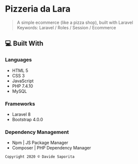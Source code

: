 # Pizzeria da Lara

> A simple ecommerce (like a pizza shop), built with Laravel
> <br>Keywords: Laravel / Roles / Session / Ecommerce

## :computer: Built With

### Languages
- HTML 5
- CSS 3
- JavaScript
- PHP 7.4.10
- MySQL 

### Frameworks
- Laravel 8
- Bootstrap 4.0.0

### Dependency Management
 - Npm | JS Package Manager
 - Composer | PHP Dependency Manager


```
Copyright 2020 © Davide Saporita